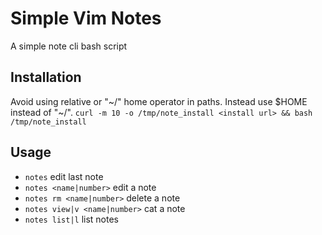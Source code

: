 # Simple Vim Notes
A simple note cli bash script

## Installation
Avoid using relative or "~/" home operator in paths. Instead use $HOME instead of "~/".
`curl -m 10 -o /tmp/note_install <install url> && bash /tmp/note_install`

## Usage
- `notes` edit last note
- `notes <name|number>` edit a note
- `notes rm <name|number>` delete a note
- `notes view|v <name|number>` cat a note
- `notes list|l` list notes
